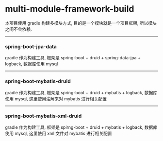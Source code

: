 # multi-module-framework-build

本项目使用 gradle 构建多模块方式, 目的是一个模块就是一个项目框架, 所以模块之间不会依赖.

---

### spring-boot-jpa-data
gradle 作为构建工具, 框架是 spring-boot + druid + spring-data-jpa + logback, 数据库使用 mysql

---

### spring-boot-mybatis-druid
gradle 作为构建工具, 框架是 spring-boot + druid + mybatis + logback, 数据库使用 mysql, 这里使用注解来对 mybatis 进行相关配置

---

### spring-boot-mybatis-xml-druid
gradle 作为构建工具, 框架是 spirng-boot + druid + mybatis + logback, 数据库使用 mysql, 这里使用 xml 文件对 mybatis 进行相关配置
